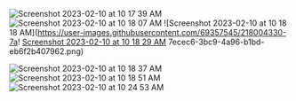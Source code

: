 ![Screenshot 2023-02-10 at 10 17 39 AM](https://user-images.githubusercontent.com/69357545/218004304-a2d05f5c-544e-43e5-a7fb-ed4be746ed55.png)
![Screenshot 2023-02-10 at 10 18 07 AM](https://user-images.githubusercontent.com/69357545/218004316-aa4f83c8-2c07-44ca-88ad-205217ce780d.png)
![Screenshot 2023-02-10 at 10 18 18 AM](https://user-images.githubusercontent.com/69357545/218004330-7a!
[Screenshot 2023-02-10 at 10 18 29 AM](https://user-images.githubusercontent.com/69357545/218004641-e0513a11-2335-42bf-befc-304fb7c28d8d.png)
7ecec6-3bc9-4a96-b1bd-eb6f2b407962.png)

![Screenshot 2023-02-10 at 10 18 37 AM](https://user-images.githubusercontent.com/69357545/218004356-8a6a74b5-9252-4931-a033-1b56e7f97f7d.png)
![Screenshot 2023-02-10 at 10 18 51 AM](https://user-images.githubusercontent.com/69357545/218004377-c0d92ec3-57db-48f2-9d17-c2719048acf3.png)
![Screenshot 2023-02-10 at 10 24 53 AM](https://user-images.githubusercontent.com/69357545/218004382-9175a2fb-65b0-4efa-b9b0-354b3bf3da09.png)


